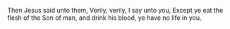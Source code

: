Then Jesus said unto them, Verily, verily, I say unto you, Except ye eat the flesh of the Son of man, and drink his blood, ye have no life in you.
